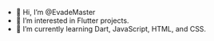 - 👋 Hi, I’m @EvadeMaster
- 👀 I’m interested in Flutter projects.
- 🌱 I’m currently learning Dart, JavaScript, HTML, and CSS.
<!---
EvadeMaster/EvadeMaster is a ✨ special ✨ repository because its `README.md` (this file) appears on your GitHub profile.
You can click the Preview link to take a look at your changes.
--->
